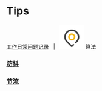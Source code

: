 # Tips
[工作日常问题记录](https://github.com/icctuan/Tips/README.md)&nbsp;&nbsp; | &nbsp;&nbsp;![](https://github.com/icctuan/Tips/raw/main/img/newlocation.svg) 算法&nbsp;&nbsp;

### [防抖]()
### [节流]()